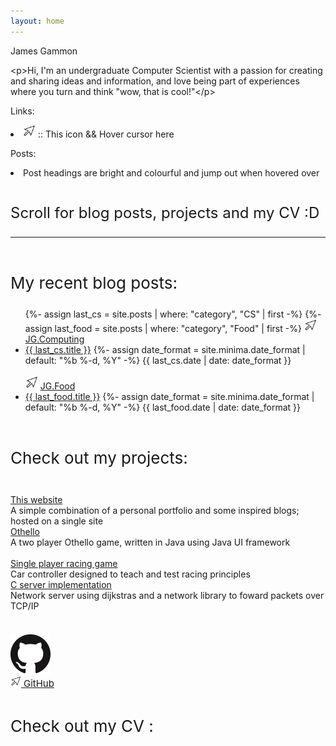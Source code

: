 ```yaml
---
layout: home
---
```


<div id="introduction">
    <p class="intro-text center-content">James Gammon</p>
    <!-- Small description -->
    <div>
        <!----
        <div class="col">    
            <p class="secondary-text center-content">&lt;<span class="html-tag">div</span>&gt;</p>
        </div>
        --->
        <div class="col">
            <p class="center-content">&lt;<span class="html-tag">p</span>&gt;Hi, I'm an undergraduate Computer Scientist with a passion for creating and sharing ideas and information, and love being part of experiences where you turn and think "wow, that is cool!"&lt;<span class="html-tag">/p</span>&gt;</p>
        </div>
        <div id="SecondInfo">
            <p class="no-padding-paragraph">Links:</p>
            <li><img src="/rootMedia/windows cursor.png" alt="cursor" style="width: 20px; height: 20px;"> :: This icon && <a class="headertut"> Hover cursor here</a></li>
            <p class="no-padding-paragraph">Posts:</p>
            <li>Post headings are bright and colourful and jump out when hovered over</li>
        </div>
        <br>
        <div id="ThirdInfo">
            <p class="center-content no-padding-paragraph" style="font-size:24px;">Scroll for blog posts, projects and my CV :D</p>
            <hr><br>
        </div>
    </div>
</div>

<!-- Blog posts -->
<p class="no-padding-paragraph" style="font-size: 26px">My recent blog posts:</p> 
<div id="blog posts"  class="center-content">
    <ul class = "older-posts">
        {%- assign last_cs = site.posts | where: "category", "CS" | first -%}
        {%- assign last_food = site.posts | where: "category", "Food" | first -%}
        <img src="/rootMedia/windows cursor.png" alt="cursor" style="width: 20px; height: 20px;">
        <a class="no-padding-paragraph headertut" href="/code/">JG.Computing</a> 
        <li>
            <a class="post-link-tech" href="{{ last_cs.url }}">{{ last_cs.title }}</a>
            {%- assign date_format = site.minima.date_format | default: "%b %-d, %Y" -%}
            <span class="post-meta">{{ last_cs.date | date: date_format }}</span>
        </li>
        <br>
        <img src="/rootMedia/windows cursor.png" alt="cursor" style="width: 20px; height; 20px;">
        <a class="no-padding-paragraph headertut" href="/food/">JG.Food</a> 
        <li>
            <a class="post-link-food" href="{{ last_food.url }}">{{ last_food.title }}</a>
            {%- assign date_format = site.minima.date_format | default: "%b %-d, %Y" -%}
            <span class="post-meta">{{ last_food.date | date: date_format }}</span>
        </li>
    </ul>
</div>
<br>

<!-- Projects -->
<p class="no-padding-paragraph" style="font-size: 26px">Check out my projects:</p>
<br> 
<div class="center-content">
    <!-- Website project  -->
    <div class="bordered-text center-content">
        <a class="no-padding-paragraph headertut" href="aboutMePages/about-website.html">This website</a><br>
        <span class="post-meta">A simple combination of a personal portfolio and some inspired blogs; hosted on a single site</span>
    </div>
    <!-- Othello Game project  -->
    <div class="bordered-text center-content">
        <a class="no-padding-paragraph headertut" href="aboutMePages/about-othello.html">Othello</a><br>
        <span class="post-meta">A two player Othello game, written in Java using Java UI framework </span>
    </div>
    <br>
    <!-- Car racing game-->
    <div class="bordered-text center-content">
        <a class="no-padding-paragraph headertut" href="aboutMePages/about-racing.html">Single player racing game</a><br>
        <span class="post-meta">Car controller designed to teach and test racing principles</span>
    </div>
    <!-- C server development -->
    <div class="bordered-text center-content">
        <a class="no-padding-paragraph headertut" href="aboutMePages/about-cserver.html">C server implementation</a><br>
        <span class="post-meta">Network server using dijkstras and a network library to foward packets over TCP/IP</span>
    </div>
    <br>
</div>

<!-- Github symbol -->
<div class="center-content">
<p class="no-padding-paragraph" style="font-size: 20px"></p>
 <a href="https://github.com/jamesgammo">
    <picture>
      <source srcset="/rootMedia/github.png">
      <img src="/rootMedia/github.png">
    </picture>
    <br/>
    <img src="/rootMedia/windows cursor.png" alt="cursor" style="width: 17px; height; 17px;">
    <small class="headertut" style="font-size: 15px">GitHub</small>
  </a>
</div>

<div class="center-content">
<br>
<p class="no-padding-paragraph" style="font-size: 26px">Check out my CV     :</p>
    <object
        type="application/pdf"
        data="/rootMedia/JamesGammonCVPDF.pdf"
        width="800"
        height="700"
        class="center-content"
    >
    </object>
</div>
